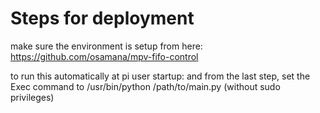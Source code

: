 # Steps for deployment

make sure the environment is setup from here:
https://github.com/osamana/mpv-fifo-control

to run this automatically at pi user startup:
and from the last step, set the Exec command to
/usr/bin/python /path/to/main.py (without sudo privileges)



